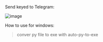 Send keyed to Telegram:


![image](https://github.com/user-attachments/assets/d68e31bb-6f4a-49ae-91a6-e44bb0099758)


How to use for windows:

> conver py file to exe with auto-py-to-exe
> 
